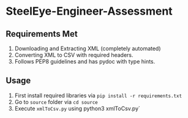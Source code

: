 # SteelEye-Engineer-Assessment

## Requirements Met

1) Downloading and Extracting XML (completely automated)
2) Converting XML to CSV with required headers.
3) Follows PEP8 guidelines and has pydoc with type hints.

## Usage

1) First install required libraries via `pip install -r requirements.txt`
2) Go to `source` folder via `cd source`
3) Execute `xmlToCsv.py` using python3 xmlToCsv.py`
